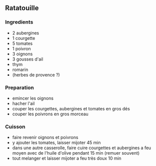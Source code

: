## Ratatouille 

### Ingredients

- 2 aubergines
- 1 courgette
- 5 tomates
- 1 poivron
- 3 oignons
- 3 gousses d'ail
- thym
- romarin
- (herbes de provence ?)

### Preparation

- emincer les oignons
- hacher l'ail
- couper les courgettes, aubergines et tomates en gros dés
- couper les poivrons en gros morceau

### Cuisson

- faire revenir oignons et poivrons
- y ajouter les tomates, laisser mijoter 45 min
- dans une autre casserolle, faire cuire courgettes et aubergines a feu moyen avec de l'huile d'olive pendant 15 min (remuer souvent)
- tout melanger et laisser mijoter a feu très doux 10 min
